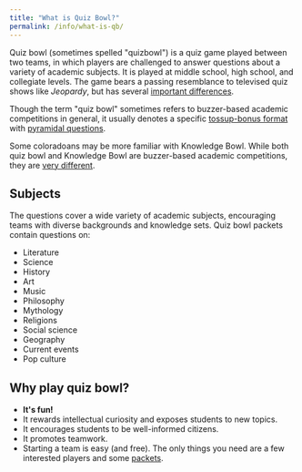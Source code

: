 ```yaml
---
title: "What is Quiz Bowl?"
permalink: /info/what-is-qb/
---
```


Quiz bowl (sometimes spelled "quizbowl") is a quiz game played between two
teams, in which players are challenged to answer questions about a variety of
academic subjects.  It is played at middle school, high school, and collegiate
levels. The game bears a passing resemblance to televised quiz shows like
*Jeopardy*, but has several [important differences](/info/pyramidal).

Though the term "quiz bowl" sometimes refers to buzzer-based academic
competitions in general, it usually denotes a specific [tossup-bonus format](
/info/rules) with [pyramidal questions](/info/pyramidal).

Some coloradoans may be more familiar with Knowledge Bowl. While both
quiz bowl and Knowledge Bowl are buzzer-based academic competitions,
they are [very different](/info/knowledge-bowl-comparison).

## Subjects

The questions cover a wide variety of academic subjects, encouraging teams with
diverse backgrounds and knowledge sets. Quiz bowl packets contain questions on:

* Literature
* Science
* History
* Art
* Music
* Philosophy
* Mythology
* Religions
* Social science
* Geography
* Current events
* Pop culture

## Why play quiz bowl?

* **It's fun!**
* It rewards intellectual curiosity and exposes students to new topics.
* It encourages students to be well-informed citizens.
* It promotes teamwork.
* Starting a team is easy (and free). The only things you need are a few
  interested players and some [packets](http://quizbowlpackets.com/).
